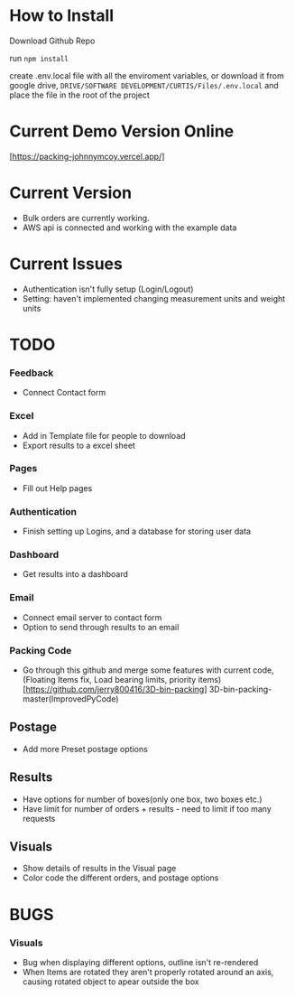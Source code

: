 # How to Install
Download Github Repo 

run `npm install`

create .env.local file with all the enviroment variables, or download it from google drive, `DRIVE/SOFTWARE DEVELOPMENT/CURTIS/Files/.env.local` and place the file in the root of the project

# Current Demo Version Online

[https://packing-johnnymcoy.vercel.app/]


# Current Version

- Bulk orders are currently working.
- AWS api is connected and working with the example data


# Current Issues

- Authentication isn't fully setup (Login/Logout)
- Setting: haven't implemented changing measurement units and weight units



# TODO 

### Feedback
- Connect Contact form


### Excel
- Add in Template file for people to download 
- Export results to a excel sheet

### Pages
- Fill out Help pages

### Authentication 
- Finish setting up Logins, and a database for storing user data

### Dashboard
- Get results into a dashboard


### Email
- Connect email server to contact form
- Option to send through results to an email

### Packing Code
- Go through this github and merge some features with current code, (Floating Items fix, Load bearing limits, priority items)
[https://github.com/jerry800416/3D-bin-packing] 3D-bin-packing-master(ImprovedPyCode)


## Postage
- Add more Preset postage options

## Results
- Have options for number of boxes(only one box, two boxes etc.)
- Have limit for number of orders + results - need to limit if too many requests

## Visuals
- Show details of results in the Visual page
- Color code the different orders, and postage options

# BUGS

### Visuals
- Bug when displaying different options, outline isn't re-rendered
- When Items are rotated they aren't properly rotated around an axis, causing rotated object to apear outside the box